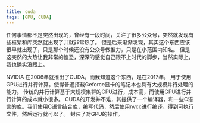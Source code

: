 ```yaml
---
title: cuda
tags: [GPU, CUDA]
---
```


任何事情都不是突然出现的，曾经有一段时间，关注了很多公众号，突然就发现有些框架和库突然就出现了并就非常热了。
但是后来渐渐发现，其实这个东西应该很早就出现了，只是那个时候还没有公众号做推力，只是在小范围内知名。
但是这突然的大热让我非常的惶恐，深深的感觉自己跟不上时代的脚步，当然实际上，我也确实没跟上。

NVIDIA 在2006年就推出了CUDA，而我知道这个东西，是在2017年。
用于使用GPU进行并行计算。使得普通搭载Geforce显卡的笔记本也具有大规模并行处理的能力。
传统的并行计算基于大规模集群的CPU进行，成本高，而使用GPU进行并行计算的成本就小很多。
CUDA的开发并不难，其提供了一个编译器，和一些C语言的库。我们使用C语言结合库，编写代码，然后使用nvcc进行编译，得到可执行文件，然后运行就可以了。
封装了对GPU的操作。
